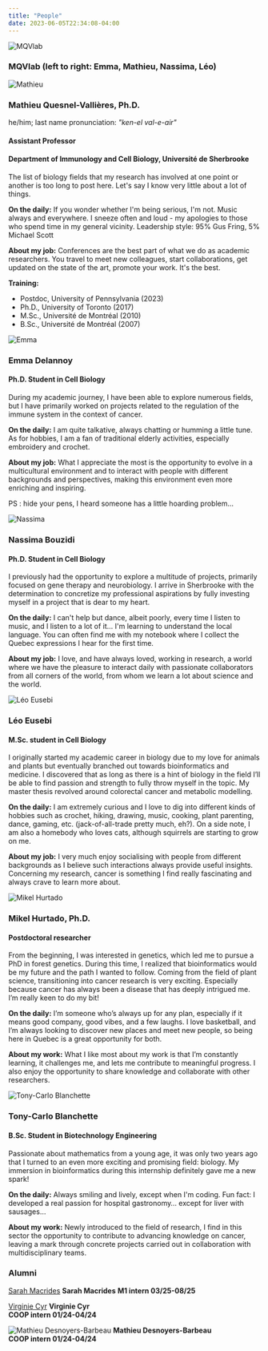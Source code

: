```yaml
---
title: "People"
date: 2023-06-05T22:34:08-04:00
---
```

![MQVlab](/img/RiboClub2024.jpg "Fabulous lab")

### MQVlab (left to right: Emma, Mathieu, Nassima, Léo)

![Mathieu](/img/mathieu1_small.jpg "Mathieu in a green shirt")

### Mathieu Quesnel-Vallières, Ph.D.
he/him; last name pronunciation: *"ken-el val-e-air"*
#### Assistant Professor
#### Department of Immunology and Cell Biology, Université de Sherbrooke
The list of biology fields that my research has involved at one point
or another is too long to post here. Let's say I know very little about
a lot of things.

**On the daily:**
If you wonder whether I'm being serious, I'm not. Music always and
everywhere. I sneeze often and loud - my apologies to those who spend
time in my general vicinity.
Leadership style: 95% Gus Fring, 5% Michael Scott

**About my job:**
Conferences are the best part of what we do as academic
researchers. You travel to meet new colleagues, start collaborations,
get updated on the state of the art, promote your work. It's the best.

**Training:**
- Postdoc, University of Pennsylvania (2023)
- Ph.D., University of Toronto (2017)
- M.Sc., Université de Montréal (2010)
- B.Sc., Université de Montréal (2007)


![Emma](/img/emma_small.jpg "Emma in the lab")

### Emma Delannoy
#### Ph.D. Student in Cell Biology
During my academic journey, I have been able to explore numerous fields,
but I have primarily worked on projects related to the regulation
of the immune system in the context of cancer.

**On the daily:**
I am quite talkative, always chatting or humming a little tune.
As for hobbies, I am a fan of traditional elderly activities,
especially embroidery and crochet.

**About my job:**
What I appreciate the most is the opportunity to evolve in a multicultural
environment and to interact with people with different backgrounds and
perspectives, making this environment even more enriching and inspiring.

PS : hide your pens, I heard someone has a little hoarding problem...


![Nassima](/img/nassima_small.jpg "Nassima in the lab")

### Nassima Bouzidi
#### Ph.D. Student in Cell Biology
I previously had the opportunity to explore a multitude of projects,
primarily focused on gene therapy and neurobiology. I arrive in Sherbrooke
with the determination to concretize my professional aspirations by fully
investing myself in a project that is dear to my heart.

**On the daily:**
I can't help but dance, albeit poorly, every time I listen to music, and I listen
to a lot of it... I'm learning to understand the local language. You can often find
me with my notebook where I collect the Quebec expressions I hear for the first time.

**About my job:**
I love, and have always loved, working in research, a world where we have the
pleasure to interact daily with passionate collaborators from all corners of the world,
from whom we learn a lot about science and the world.


![Léo Eusebi](/img/leo1_small.jpg "Léo in the city")

### Léo Eusebi
#### M.Sc. student in Cell Biology

I originally started my academic career in biology due to my love for animals and plants
but eventually branched out towards bioinformatics and medicine. I discovered that as
long as there is a hint of biology in the field I’ll be able to find passion and
strength to fully throw myself in the topic. My master thesis revolved around colorectal
cancer and metabolic modelling. 

**On the daily:**
I am extremely curious and I love to dig into different kinds of hobbies such as
crochet, hiking, drawing, music, cooking, plant parenting, dance, gaming, etc.
(jack-of-all-trade pretty much, eh?). On a side note, I am also a homebody who loves
cats, although squirrels are starting to grow on me.

**About my job:**
I very much enjoy socialising with people from different backgrounds as I believe
such interactions always provide useful insights. Concerning my research, cancer
is something I find really fascinating and always crave to learn more about.


![Mikel Hurtado](/img/mikel_small.png "Mikel in the office")

### Mikel Hurtado, Ph.D.
#### Postdoctoral researcher
From the beginning, I was interested in genetics, which led me to pursue a PhD in
forest genetics. During this time, I realized that bioinformatics would be my future
and the path I wanted to follow. Coming from the field of plant science, transitioning
into cancer research is very exciting. Especially because cancer has always been a
disease that has deeply intrigued me. I’m really keen to do my bit!

**On the daily:**
I’m someone who’s always up for any plan, especially if it means good company, good vibes,
and a few laughs. I love basketball, and I’m always looking to discover new places and
meet new people, so being here in Quebec is a great opportunity for both.

**About my work:**
What I like most about my work is that I’m constantly learning, it challenges me, and
lets me contribute to meaningful progress. I also enjoy the opportunity to share knowledge
and collaborate with other researchers.


![Tony-Carlo Blanchette](/img/tony_small.jpg "Tony in the lab")

### Tony-Carlo Blanchette
#### B.Sc. Student in Biotechnology Engineering

Passionate about mathematics from a young age, it was only two years ago that I 
turned to an even more exciting and promising field: biology. My immersion in bioinformatics
during this internship definitely gave me a new spark!

**On the daily:**
Always smiling and lively, except when I'm coding. Fun fact: I developed a real passion
for hospital gastronomy… except for liver with sausages…

**About my work:**
Newly introduced to the field of research, I find in this sector the opportunity
to contribute to advancing knowledge on cancer, leaving a mark through concrete
projects carried out in collaboration with multidisciplinary teams.



### Alumni
[Sarah Macrides](/img/sarah_alumnus.png "Alumni")
**Sarah Macrides**
**M1 intern 03/25-08/25**

[Virginie Cyr](/img/virginie_alumnus.png "Alumni")
**Virginie Cyr**  
**COOP intern 01/24-04/24**

![Mathieu Desnoyers-Barbeau](/img/mathieu_alumnus.png "Alumni")
**Mathieu Desnoyers-Barbeau**  
**COOP intern 01/24-04/24**

